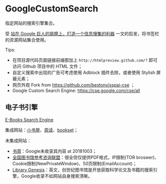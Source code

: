 # GoogleCustomSearch
指定网站的搜索引擎集合。

受 [站在 Google 巨人的肩膀上，打造一个信息搜集的利器](https://sspai.com/post/47192) 一文的启发，将书签栏的资源网站集合使用。

Tips: 

- 在项目源代码页面链接前缀那加上 `http://htmlpreview.github.com/?` 即可访问 Github 项目中的 HTML 文件；
- 自定义搜索中出现的广告可考虑使用 Adblock 插件去除，或者使用 Stylish 屏蔽元素；
- 网页外观 Fork from https://github.com/bestony/sspai-cse ；
- Google Custom Search Engine: https://cse.google.com/cse/all



## 电子书引擎

[E-Books Search Engine](http://htmlpreview.github.io/?https://github.com/bianwenbo/GoogleCustomSearch/blob/master/ebooks.html)

集成网站：[小书屋](http://mebook.cc)、[周读](http://www.ireadweek.com)、[bookset](https://bookset.me)；

未集成网站：

- [书周](http://kindle.archiew.top/)：Google未收录其内容 at 20181003；
- [全国图书馆参考咨询联盟](http://www.ucdrs.superlib.net)：很全但仅提供PDF格式，IP限制(TOR broswer)、Cookie限制(NewPrivateWindow)、50页限制(EmailAccount)；
- [Library Genesis](http://libgen.io)：英文，创世纪图书馆是开放获取科学论文及书籍的搜索引擎，Google收录不如网站自身搜索清晰。